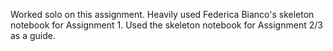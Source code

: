 Worked solo on this assignment. Heavily used Federica Bianco's skeleton notebook for Assignment 1. Used the skeleton notebook for Assignment 2/3 as a guide.
